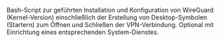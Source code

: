 Bash-Script zur geführten Installation und Konfiguration von WireGuard (Kernel-Version) einschließlich der Erstellung von Desktop-Symbolen (Startern) zum Öffnen und Schließen der VPN-Verbindung. Optional mit Einrichtung eines entsprechenden System-Dienstes.
